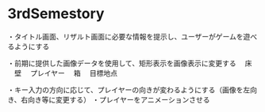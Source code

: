# 3rdSemestory
・タイトル画面、リザルト画面に必要な情報を提示し、ユーザーがゲームを遊べるようにする

・前期に提供した画像データを使用して、矩形表示を画像表示に変更する
　床
　壁
　プレイヤー
　箱
　目標地点

・キー入力の方向に応じて、プレイヤーの向きが変わるようにする（画像を左向き、右向き等に変更する）
・プレイヤーをアニメーションさせる